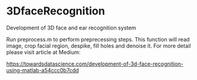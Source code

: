 # 3DfaceRecognition
Development of 3D face and ear recognition system

Run preprocess.m to perform preprecessing steps. This function will read image, crop facial region, despike, fill holes and denoise it. For more detail please visit article at Medium:

https://towardsdatascience.com/development-of-3d-face-recognition-using-matlab-a54ccc0b7cdd
